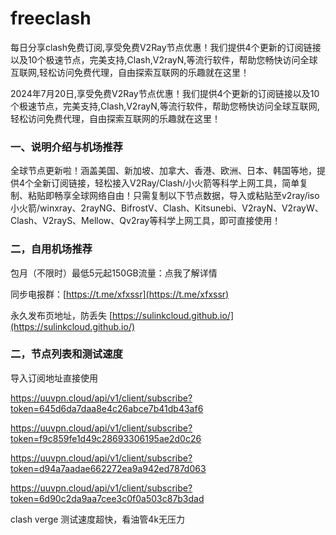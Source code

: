 # freeclash
每日分享clash免费订阅,享受免费V2Ray节点优惠！我们提供4个更新的订阅链接以及10个极速节点，完美支持,Clash,V2rayN,等流行软件，帮助您畅快访问全球互联网,轻松访问免费代理，自由探索互联网的乐趣就在这里！

2024年7月20日,享受免费V2Ray节点优惠！我们提供4个更新的订阅链接以及10个极速节点，完美支持,Clash,V2rayN,等流行软件，帮助您畅快访问全球互联网,轻松访问免费代理，自由探索互联网的乐趣就在这里！

### 一、说明介绍与机场推荐

全球节点更新啦！涵盖美国、新加坡、加拿大、香港、欧洲、日本、韩国等地，提供4个全新订阅链接，轻松接入V2Ray/Clash/小火箭等科学上网工具，简单复制、粘贴即畅享全球网络自由！只需复制以下节点数据，导入或粘贴至v2ray/iso小火箭/winxray、2rayNG、BifrostV、Clash、Kitsunebi、V2rayN、V2rayW、Clash、V2rayS、Mellow、Qv2ray等科学上网工具，即可直接使用！

### 二，自用机场推荐

包月（不限时）最低5元起150GB流量：点我了解详情

同步电报群：[https://t.me/xfxssr](https://t.me/xfxssr)

永久发布页地址，防丢失 [https://sulinkcloud.github.io/](https://sulinkcloud.github.io/)

### 二，节点列表和测试速度

导入订阅地址直接使用

https://uuvpn.cloud/api/v1/client/subscribe?token=645d6da7daa8e4c26abce7b41db43af6

https://uuvpn.cloud/api/v1/client/subscribe?token=f9c859fe1d49c28693306195ae2d0c26

https://uuvpn.cloud/api/v1/client/subscribe?token=d94a7aadae662272ea9a942ed787d063

https://uuvpn.cloud/api/v1/client/subscribe?token=6d90c2da9aa7cee3c0f0a503c87b3dad

clash verge 测试速度超快，看油管4k无压力
